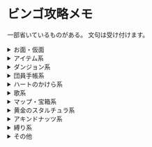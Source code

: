<!-- マークダウン　#とは -->

# ビンゴ攻略メモ

一部省いているものがある。
文句は受け付けます。

<details>
    <summary>お面・仮面</summary>
    <div style="padding-left: 3em;">
        <h3>単一のお面指定</h3>
        <details>
            <summary>All-Night Mask</summary>
            <div>
                <b>Day3 18:00 - 6:00</b><br>
                マニ屋の裏部屋にて500ルピーで販売されている。<br>
                その周でバクダン屋のおふくろさんを助けてあげる必要がある。<br>
                めおとイベントと重複出来ないので注意。<br>
                フックショットを使う方法<br>
                <iframe width="320" height="240" src="https://www.youtube.com/embed/07LIVLLWADU" frameborder="0" allow="accelerometer; autoplay; encrypted-media; gyroscope; picture-in-picture" allowfullscreen></iframe><br>
                ホバー10回で上から侵入する方法<br>
                <iframe width="320" height="240" src="https://www.youtube.com/embed/NpmNj9t7tiE" frameborder="0" allow="accelerometer; autoplay; encrypted-media; gyroscope; picture-in-picture" allowfullscreen></iframe><br>
            </div>
        </details>
        <details>
            <summary>Blast Mask</summary>
            <div>
                <b>Day1 00:30</b><br>
                クロックタウン北でサコンから荷物を取り返す。<br>
                めおとイベントと重複出来ないので注意。<br>
            </div>
        </details>
        <details>
            <summary>Bunny Hood</summary>
            <div>
                <b>Day1,2,3 06:00 - 20:00</b><br>
                必要アイテム：ブレー面、バクダン(2)＋ゾーラの仮面 etc…<br>
                牧場のヒヨコをブレー面でコッコにする。
            </div>
        </details>
        <details>
            <summary>Captain's Hat</summary>
            <div>
                必要アイテム：バクダン、フックショット or ゴロンの仮面＋ゾーラの仮面 etc…<br>
                墓地奥の宝箱を開ける。<br>
                <iframe width="320" height="240" src="https://www.youtube.com/embed/uEvSPXr184o" frameborder="0" allow="accelerometer; autoplay; encrypted-media; gyroscope; picture-in-picture" allowfullscreen></iframe><br>
            </div>
        </details>
        <details>
            <summary>Circus Leader's Mask</summary>
            <div>
                <b>Day1,2 22:00 - 05:00</b><br>
                必要アイテム：ロマニーのお面 or バクダン or ボムチュウ<br>
                ミルクバーのイベントをこなす。<br>
                <iframe width="320" height="240" src="https://www.youtube.com/embed/ihN8hEe5cQA" frameborder="0" allow="accelerometer; autoplay; encrypted-media; gyroscope; picture-in-picture" allowfullscreen></iframe><br>
                <iframe width="320" height="240" src="https://www.youtube.com/embed/MxNvUoZC8yM" frameborder="0" allow="accelerometer; autoplay; encrypted-media; gyroscope; picture-in-picture" allowfullscreen></iframe><br>
            </div>
        </details>
        <details>
            <summary>Couple's Mask</summary>
            <div>
                必要アイテム：インデックスワープ or フックショット<br>
                <b>Day1 10:00 - 20:00</b> 町長公邸でアロマ夫人からカーフェイのお面を貰う。<br>
                <b>Day1 14:20 - 21:05</b> アンジュと深夜の密会を約束する。<br>
                <b>Day1 00:00 - 05:59</b> アンジュと密会をし、カーフェイへの手紙を投函する。<br>
                <b>Day2 16:10 - 21:05</b> マニ屋裏部屋でカーフェイからペンダントを貰い、アンジュに渡す（ペンダントを渡すのは翌朝でも構わない）。<br>
                <iframe width="320" height="240" src="https://www.youtube.com/embed/Itiihx9xLfE" frameborder="0" allow="accelerometer; autoplay; encrypted-media; gyroscope; picture-in-picture" allowfullscreen></iframe><br>
                <b>Day3 18:00 - 23:59</b> サコンのアジトで太陽のお面を取り返す。<br>
                <iframe width="320" height="240" src="https://www.youtube.com/embed/6NIKOPHEHIM" frameborder="0" allow="accelerometer; autoplay; encrypted-media; gyroscope; picture-in-picture" allowfullscreen></iframe><br>
                <iframe width="320" height="240" src="https://www.youtube.com/embed/QxcYk3HGbC8" frameborder="0" allow="accelerometer; autoplay; encrypted-media; gyroscope; picture-in-picture" allowfullscreen></iframe><br>
                <b>Day3 04:30 - 05:59</b> カーフェイとアンジュの結婚を見届ける。<br>
                一日目にバクダン屋のおふくろを助けないこと。
            </div>
        </details>
        <details>
            <summary>Garo Mask</summary>
            <div>
                <b>Day1,2,3 06:00 - 17:59</b><br>
                必要アイテム：エポナ<br>
                ゴーマントラックでレースをし、勝利する（10ルピー/回）。<br>
                その後のCSskipに繋げる場合↓<br>
                <iframe width="320" height="240" src="https://www.youtube.com/embed/tpyhSY9Aewo" frameborder="0" allow="accelerometer; autoplay; encrypted-media; gyroscope; picture-in-picture" allowfullscreen></iframe><br>
            </div>
        </details>
        <details>
            <summary>Giant's Mask</summary>
            <div>
                必要アイテム：バクダン、勇者の弓、ボムチュウ or フックショット<br>
                ロックビルの神殿（裏）で入手。<br>
            </div>
        </details>
        <details>
            <summary>Gibdo Mask</summary>
            <div>
                必要アイテム：バクダン or ボムチュウ or フックショット or ゴロンの仮面<br>
                オルゴールハウスで入手。<br>
                <iframe width="320" height="240" src="https://www.youtube.com/embed/KiJ1WSwck6c" frameborder="0" allow="accelerometer; autoplay; encrypted-media; gyroscope; picture-in-picture" allowfullscreen></iframe><br>
                <iframe width="320" height="240" src="https://www.youtube.com/embed/9b0bJyke5PI" frameborder="0" allow="accelerometer; autoplay; encrypted-media; gyroscope; picture-in-picture" allowfullscreen></iframe><br>
                <iframe width="320" height="240" src="https://www.youtube.com/embed/UmxlJQ6MZLI" frameborder="0" allow="accelerometer; autoplay; encrypted-media; gyroscope; picture-in-picture" allowfullscreen></iframe><br>
            </div>
        </details>
        <details>
            <summary>Mask of Scents</summary>
            <div>
                必要アイテム：デク姫<br>
                デクナッツのほこらで入手<br>
            </div>
        </details>
        <details>
            <summary>Mask of Truth</summary>
            <div>
                必要アイテム：あきビン、デクの棒 or 勇者の弓<br>
                沼のクモ館の黄金のスタルチュラを30匹倒す<br>
                <iframe src="https://player.twitch.tv/videos/598040487?t=1h58m33s" width="320" height="240" frameborder="0" allowfullscreen></iframe><br>
            </div>
        </details>
        <details>
            <summary>Postman's Hat</summary>
            <div>
                test
            </div>
        </details>
        <details>
            <summary>Romani's Mask</summary>
            <div>
                test
            </div>
        </details>
        <h3>スロット・個数指定</h3>
        <details>
            <summary>7 Masks</summary>
            <div>
                test
            </div>
        </details>
        <details>
            <summary>10 Masks</summary>
            <div>
                test
            </div>
        </details>
        <details>
            <summary>12 Masks</summary>
            <div>
                test
            </div>
        </details>
        <details>
            <summary>14 Masks</summary>
            <div>
                test
            </div>
        </details>
        <details>
            <summary>Column of 4 Masks</summary>
            <div>
                test
            </div>
        </details>
        <details>
            <summary>Row of 6 Masks</summary>
            <div>
                test
            </div>
        </details>
    </div>
</details>


<details>
    <summary>アイテム系</summary>
    <div style="padding-left: 3em;">
        <h3>通常アイテム</h3>
        <details>
            <summary>Hookshot</summary>
            <div>
                test
            </div>
        </details>
        <details>
            <summary>Light Arrow</summary>
            <div>
                test
            </div>
        </details>
        <details>
            <summary>Fire Arrow</summary>
            <div>
                test
            </div>
        </details>
        <details>
            <summary>Ice Arrow</summary>
            <div>
                test
            </div>
        </details>
        <details>
            <summary>2 Elemental Arrows</summary>
            <div>
                test
            </div>
        </details>
        <details>
            <summary>Powder Keg</summary>
            <div>
                test
            </div>
        </details>
        <details>
            <summary>20 Magic Beans</summary>
            <div>
                test
            </div>
        </details>
        <h3>ビンアイテム</h3>
        <h4>ビンが貰えるもの</h4>
        <details>
            <summary>Milk</summary>
            <div>
                test
            </div>
        </details>
        <details>
            <summary>Chateau Romani</summary>
            <div>
                test
            </div>
        </details>
        <details>
            <summary>Beaver Bottle</summary>
            <div>
                test
            </div>
        </details>
        <details>
            <summary>Big Poe</summary>
            <div>
                test
            </div>
        </details>
        <details>
            <summary>Gold Dust</summary>
            <div>
                test
            </div>
        </details>
        <details>
            <summary>3 Real Bottles (no dupe)</summary>
            <div>
                test
            </div>
        </details>
        <details>
            <summary>4 Real Bottles (no dupe)</summary>
            <div>
                test
            </div>
        </details>
        <h4>自分で空き瓶に詰めるもの</h4>
        <details>
            <summary>Blue Potion</summary>
            <div>
                test
            </div>
        </details>
        <details>
            <summary>Bottled Deku Princess</summary>
            <div>
                test
            </div>
        </details>
        <details>
            <summary>Seahorse</summary>
            <div>
                test
            </div>
        </details>
        <details>
            <summary>Red, Green, and Blue Potions</summary>
            <div>
                test
            </div>
        </details>
        <details>
            <summary>Normal Poe</summary>
            <div>
                test
            </div>
        </details>
        <details>
            <summary>Magical Mushroom</summary>
            <div>
                test
            </div>
        </details>
        <details>
            <summary>10 Unique Bottle Contents</summary>
            <div>
                test
            </div>
        </details>
        <h3>イベントアイテム</h3>
        <details>
            <summary>Room Key</summary>
            <div>
                <b>Day1 13:50 - 16:10</b><br>
                ナベカマ亭のアンジュに話しかける。 <br>
                大翼を入手して戻ってくるとちょうどこの時間になることが多い。
            </div>
        </details>
        <details>
            <summary>Pendant of Memories</summary>
            <div>
                test
            </div>
        </details>
        <h3>インベントリ</h3>
        <details>
            <summary>Razor Sword</summary>
            <div>
                test
            </div>
        </details>
        <details>
            <summary>Gilded Sword</summary>
            <div>
                test
            </div>
        </details>
        <details>
            <summary>Mirror Shield</summary>
            <div>
                test
            </div>
        </details>
        <details>
            <summary>Giant Wallet</summary>
            <div>
                test
            </div>
        </details>
        <details>
            <summary>Biggest Quiver</summary>
            <div>
                test
            </div>
        </details>
        <details>
            <summary>Biggest Bomb Bag</summary>
            <div>
                test
            </div>
        </details>
        <h3>大妖精</h3>
        <details>
            <summary>Great Spin</summary>
            <div>
                test
            </div>
        </details>
        <details>
            <summary>Double Magic</summary>
            <div>
                test
            </div>
        </details>
        <details>
            <summary>Great Fairy's Sword</summary>
            <div>
                test
            </div>
        </details>
        <details>
            <summary>2 Great Fairy Rewards</summary>
            <div>
                test
            </div>
        </details>
        <h3>スロット指定</h3>
        <details>
            <summary>12 Item Slots</summary>
            <div>
                test
            </div>
        </details>
        <details>
            <summary>Diagonal of 4 Item Slots</summary>
            <div>
                test
            </div>
        </details>
    </div>
</details>


<details>
    <summary>ダンジョン系</summary>
    <div style="padding-left: 3em;">
        <h3>はぐれ妖精</h3>
        <details>
            <summary>10 WFT Fairies</summary>
            <div>
                test
            </div>
        </details>
        <details>
            <summary>5 STT Fairies</summary>
            <div>
                test
            </div>
        </details>
        <details>
            <summary>10 STT Fairies</summary>
            <div>
                test
            </div>
        </details>
        <details>
            <summary>10 SHT Fairies</summary>
            <div>
                test
            </div>
        </details>
        <details>
            <summary>20 Total Stray Fairies</summary>
            <div>
                test
            </div>
        </details>
        <details>
            <summary>30 Total Stray Fairies</summary>
            <div>
                test
            </div>
        </details>
        <details>
            <summary>Get STT Wizrobe Stray Fairy</summary>
            <div>
                test
            </div>
        </details>
        <h3>ボス鍵・マップ・コンパス</h3>
        <details>
            <summary>WFT Map and Compass</summary>
            <div>
                test
            </div>
        </details>
        <details>
            <summary>SHT Map and Compass</summary>
            <div>
                test
            </div>
        </details>
        <details>
            <summary>GBT Map and Compass</summary>
            <div>
                test
            </div>
        </details>
        <details>
            <summary>STT Map and Compass</summary>
            <div>
                test
            </div>
        </details>
        <details>
            <summary>WFT Boss Key</summary>
            <div>
                test
            </div>
        </details>
        <details>
            <summary>SHT Boss Key</summary>
            <div>
                test
            </div>
        </details>
        <details>
            <summary>STT Boss Key</summary>
            <div>
                test
            </div>
        </details>
        <details>
            <summary>2 Boss Keys</summary>
            <div>
                test
            </div>
        </details>
        <details>
            <summary>3 Boss Keys</summary>
            <div>
                test
            </div>
        </details>
        <details>
            <summary>3 Temple Compasses</summary>
            <div>
                test
            </div>
        </details>
        <details>
            <summary>2 Temple Maps and Compasses</summary>
            <div>
                test
            </div>
        </details>
        <details>
            <summary>2 Temple Maps, Compasses, and Boss Keys</summary>
            <div>
                test
            </div>
        </details>
        <details>
            <summary>Unlock Odolwa's Door</summary>
            <div>
                test
            </div>
        </details>
        <details>
            <summary>Unlock Goht's Door</summary>
            <div>
                test
            </div>
        </details>
        <details>
            <summary>Unlock Twinmold's Door</summary>
            <div>
                test
            </div>
        </details>
        <h3>ボス・中ボス討伐</h3>
        <details>
            <summary>Kill 3 Dinolfos</summary>
            <div>
                test
            </div>
        </details>
        <details>
            <summary>Kill 2 Wizrobes</summary>
            <div>
                test
            </div>
        </details>
        <details>
            <summary>Kill 2 Iron Knuckles</summary>
            <div>
                test
            </div>
        </details>
        <details>
            <summary>Defeat Garo Ninja</summary>
            <div>
                test
            </div>
        </details>
        <details>
            <summary>Odolwa's Remains</summary>
            <div>
                test
            </div>
        </details>
        <details>
            <summary>Goht's Remains</summary>
            <div>
                test
            </div>
        </details>
        <details>
            <summary>Gyorg's Remains</summary>
            <div>
                test
            </div>
        </details>
        <details>
            <summary>Twinmold's Remains</summary>
            <div>
                test
            </div>
        </details>
        <details>
            <summary>2 Boss Remains</summary>
            <div>
                test
            </div>
        </details>
        <h3>宝箱アイテム</h3>
        <details>
            <summary>3 Unused SHT Small Keys</summary>
            <div>
                test
            </div>
        </details>
        <details>
            <summary>2 Unused STT Small Keys</summary>
            <div>
                test
            </div>
        </details>
        <details>
            <summary>4 Total Unused Small Keys</summary>
            <div>
                test
            </div>
        </details>
        <details>
            <summary>Open 8 WFT Chests</summary>
            <div>
                test
            </div>
        </details>
        <details>
            <summary>Open 10 SHT Chests</summary>
            <div>
                test
            </div>
        </details>
        <details>
            <summary>Open 5 GBT Chests</summary>
            <div>
                test
            </div>
        </details>
        <h3>ギミック解除</h3>
        <details>
            <summary>Remove All Blocks from SHT Pillar</summary>
            <div>
                test
            </div>
        </details>
        <details>
            <summary>Destroy 15 SHT Ice Blocks</summary>
            <div>
                test
            </div>
        </details>
        <details>
            <summary>Change GBT Water Direction</summary>
            <div>
                test
            </div>
        </details>
        <details>
            <summary>Press 3 STT Yellow Floor Switches</summary>
            <div>
                test
            </div>
        </details>
    </div>
</details>

<details>
    <summary>団員手帳系</summary>
    <div style="padding-left: 3em;">
    <details>
        <summary>??? Happiness Seal</summary>
        <div>
            test
        </div>
    </details>
    <details>
        <summary>Curiosity Shop Owner Happiness Seal</summary>
        <div>
            test
        </div>
    </details>
    <details>
        <summary>Gorman Brother's Happiness Seal</summary>
        <div>
            test
        </div>
    </details>
    <details>
        <summary>Postman Happiness Seal</summary>
        <div>
            test
        </div>
    </details>
    <details>
        <summary>Romani Happiness Seal</summary>
        <div>
            test
        </div>
    </details>
    <details>
        <summary>Rosa Sister's Happiness Seal</summary>
        <div>
            00:00 - 06:00 カマロを成仏してカマロのお面を入手、ローザ姉妹に踊りを披露する。<br>
            最終日にもカマロはいるが、ローザ姉妹はいないので注意。
        </div>
    </details>
    <h3>個数指定・特殊タスク</h3>
    <details>
        <summary>All Notebook Pictures</summary>
        <div>
            test
        </div>
    </details>
    <details>
        <summary>6 Happiness Seals</summary>
        <div>
            test
        </div>
    </details>
    <details>
        <summary>10 Happiness Seals</summary>
        <div>
            test
        </div>
    </details>
    </div>
</details>


<details>
    <summary>ハートのかけら系</summary>
    <div style="padding-left: 3em;">
    <details>
        <summary>Beaver HP</summary>
        <div>
            test
        </div>
    </details>
    <details>
        <summary>Doggy Racetrack HP</summary>
        <div>
            test
        </div>
    </details>
    <details>
        <summary>Deku Playground HP</summary>
        <div>
            test
        </div>
    </details>
    <details>
        <summary>Ghost Hut HP</summary>
        <div>
            test
        </div>
    </details>
    <details>
        <summary>Ikana Castle HP</summary>
        <div>
            test
        </div>
    </details>
    <details>
        <summary>Keaton Quiz HP</summary>
        <div>
            Day3 13:00 - 22:00 マニ屋裏部屋でキータンのお面を入手<br>
            速達ももらえるので、カーフェイのお面を貰っているとついでにシャトー・ロマーニやポストハットの入手にも使える<br>
            <a href="https://kuizy.net/quiz/2955">キータンクイズの難問集</a>
        </div>
    </details>
    <details>
        <summary>Marine Lab Fish HP</summary>
        <div>
            test
        </div>
    </details>
    <details>
        <summary>Oceanside Spider House HP</summary>
        <div>
            test
        </div>
    </details>
    <details>
        <summary>Path to Snowhead HP</summary>
        <div>
            test
        </div>
    </details>
    <details>
        <summary>Pinnacle Rock HP</summary>
        <div>
            test
        </div>
    </details>
    <details>
        <summary>Pirate's Fortress HP</summary>
        <div>
            test
        </div>
    </details>
    <h3>個数指定</h3>
    <details>
        <summary>Both Shooting Gallery HPs</summary>
        <div>
            test
        </div>
    </details>
    <details>
        <summary>All 3 Tourist Center Area HPs</summary>
        <div>
            test
        </div>
    </details>
    <details>
        <summary>4 Business Scrub HPs</summary>
        <div>
            test
        </div>
    </details>
    <details>
        <summary>All 5 Termina Grotto HPs</summary>
        <div>
            test
        </div>
    </details>
    <details>
        <summary>5 East Clock Town HPs</summary>
        <div>
            test
        </div>
    </details>
    <details>
        <summary>6 Hearts (no dupe)</summary>
        <div>
            test
        </div>
    </details>
    <details>
        <summary>7 Hearts (no dupe)</summary>
        <div>
            test
        </div>
    </details>
    <details>
        <summary>8 Hearts (no dupe)</summary>
        <div>
            test
        </div>
    </details>
    </div>
</details>

<details>
    <summary>歌系</summary>
    <div style="padding-left: 3em;">
    <details>
        <summary>Elegy of Emptiness</summary>
        <div>
            test
        </div>
    </details>
    <details>
        <summary>Epona's Song</summary>
        <div>
            test
        </div>
    </details>
    <details>
        <summary>Goron Lullaby</summary>
        <div>
            test
        </div>
    </details>
    <details>
        <summary>Lullaby Intro</summary>
        <div>
            test
        </div>
    </details>
    <details>
        <summary>New Wave Bossa Nova</summary>
        <div>
            test
        </div>
    </details>
    <details>
        <summary>Oath to Order</summary>
        <div>
            test
        </div>
    </details>
    <details>
        <summary>Song of Storms</summary>
        <div>
            test
        </div>
    </details>
    <h3>個数指定</h3>
    <details>
        <summary>All Top Row Songs</summary>
        <div>
            test
        </div>
    </details>
    <details>
        <summary>3 Bottom Row Songs</summary>
        <div>
            test
        </div>
    </details>
    <details>
        <summary>7 Songs</summary>
        <div>
            test
        </div>
    </details>
    </div>
</details>

<details>
    <summary>マップ・宝箱系</summary>
    <div style="padding-left: 3em;">
    <details>
        <summary>Open Chest of Magic Beans</summary>
        <div>
            test
        </div>
    </details>
    <details>
        <summary>Open 2 Well Chests</summary>
        <div>
            test
        </div>
    </details>
    <details>
        <summary>Open 11 Pirate's Fortress area Chests</summary>
        <div>
            test
        </div>
    </details>
    <details>
        <summary>Clear All 3 Chest Icons on Termina Field Map</summary>
        <div>
            ゾーラの仮面が必要
        </div>
    </details>
    <details>
        <summary>Clear All 3 Chest Icons on Zora Cape Map</summary>
        <div>
            test
        </div>
    </details>
    <details>
        <summary>Clear 3 Chest Icons on Mountain Village Maps</summary>
        <div>
            test
        </div>
    </details>
    <details>
        <summary>All Maps from Tingle</summary>
        <div>
            test
        </div>
    </details>
    </div>
</details>


<details>
    <summary>黄金のスタルチュラ系</summary>
    <div style="padding-left: 3em;">
    <details>
        <summary>15 Oceanside Skulltula Tokens</summary>
        <div>
            test
        </div>
    </details>
    <details>
        <summary>45 Skulltula Tokens</summary>
        <div>
            test
        </div>
    </details>
    </div>
</details>


<details>
    <summary>アキンドナッツ系</summary>
    <div style="padding-left: 3em;">
    <details>
        <summary>Gold Rupee from Ikana Business Scrub</summary>
        <div>
            test
        </div>
    </details>
    </div>
</details>


<details>
    <summary>縛り系</summary>
    <div style="padding-left: 3em;">
    <details>
        <summary>No Song of Soaring</summary>
        <div>
            test
        </div>
    </details>
    <details>
        <summary>No Hidden Owl Statue</summary>
        <div>
            test
        </div>
    </details>
    </div>
</details>


<details>
    <summary>その他</summary>
    <div style="padding-left: 3em;">
        <details>
            <summary>Cremia's Reward(hug or 200 rupees)</summary>
            <div>
                test
            </div>
        </details>
        <details>
            <summary>Defeat Captain Keeta</summary>
            <div>
                test
            </div>
        </details>
        <details>
            <summary>Enter 4th Day</summary>
            <div>
                これが簡単 <br>
                <iframe width="320" height="240" src="https://www.youtube.com/embed/9DjOlGO9L9k?t=13" frameborder="0" allow="accelerometer; autoplay; encrypted-media; gyroscope;   picture-in-picture" allowfullscreen></iframe>
            </div>
        </details>
        <details>
            <summary>Hit All 10 Owl Statues</summary>
            <div>
                test
            </div>
        </details>
        <details>
            <summary>Open 2 Graves</summary>
            <div>
                test
            </div>
        </details>
        <details>
            <summary>Save Sun Mask</summary>
            <div>
                test
            </div>
        </details>
        <details>
            <summary>Under 00:35 Epona Archery</summary>
            <div>
                test
            </div>
        </details>
        <h3>アイテム使用</h3>
        <details>
            <summary>Explode Hole in Ikana Castle Ceiling</summary>
            <div>
                test
            </div>
        </details>
        <details>
            <summary>Pictograph of Dancing Redead</summary>
            <div>
                test
            </div>
        </details>
        <details>
            <summary>Grow 8 Bean Plants</summary>
            <div>
                test
            </div>
        </details>
        <details>
            <summary>Unbar 5 doors in the Well</summary>
            <div>
                test
            </div>
        </details>
        <h3>最終状態指定</h3>
        <details>
            <summary>No Shield</summary>
            <div>
                ライクライクに飲み込まれるのが簡単。
            </div>
        </details>
        <details>
            <summary>2 blank C-buttons</summary>
            <div>
                Equip Swap で増殖させたものをタックリーに盗ませるか、ポストに投函する（アロマ夫人や最終日夜のポストマンでもいい）<br>
                <iframe width="320" height="240" src="https://www.youtube.com/embed/OcIuLYMEnkA" frameborder="0" allow="accelerometer; autoplay; encrypted-media; gyroscope;    picture-in-picture" allowfullscreen></iframe>
            </div>
        </details>
        <details>
            <summary>Blank B Button (no sword)</summary>
            <div>
                タックリーに盗まれるか、鍛冶屋に置いてくる
            </div>
        </details>
        <details>
            <summary>Rock Sirloin above head</summary>
            <div>
                test
            </div>
        </details>
        <details>
            <summary>Exactly 333 Rupees in Wallet</summary>
            <div>
                test
            </div>
        </details>
        <details>
            <summary>500 Rupees in Wallet</summary>
            <div>
                test
            </div>
        </details>
        <details>
            <summary>1000 Rupees in Bank</summary>
            <div>
                test
            </div>
        </details>
    </div>
</details>
